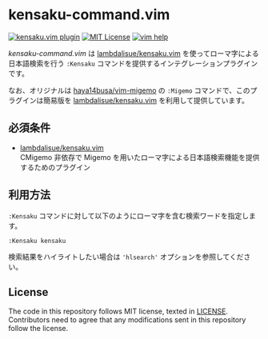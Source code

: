 # kensaku-command.vim

[![kensaku.vim plugin](https://img.shields.io/badge/plugin-kensaku.vim-lightgray.svg)](https://github.com/lambdalisue/kensaku.vim)
[![MIT License](https://img.shields.io/badge/license-MIT-blue.svg)](LICENSE)
[![vim help](https://img.shields.io/badge/vim-%3Ah%20kensaku--command-orange.svg)](doc/kensaku-command.jax)

_kensaku-command.vim_ は [lambdalisue/kensaku.vim][] を使ってローマ字による日本語検索を行う `:Kensaku` コマンドを提供するインテグレーションプラグインです。

なお、オリジナルは [haya14busa/vim-migemo][] の `:Migemo` コマンドで、このプラグインは簡易版を [lambdalisue/kensaku.vim][] を利用して提供しています。

[lambdalisue/kensaku.vim]: https://github.com/lambdalisue/kensaku.vim
[haya14busa/vim-migemo]: https://github.com/haya14busa/vim-migemo

## 必須条件

- [lambdalisue/kensaku.vim][lambdalisue/kensaku.vim]<br>CMigemo 非依存で Migemo
  を用いたローマ字による日本語検索機能を提供するためのプラグイン

## 利用方法

`:Kensaku` コマンドに対して以下のようにローマ字を含む検索ワードを指定します。

```
:Kensaku kensaku
```

検索結果をハイライトしたい場合は `'hlsearch'` オプションを参照してください。

## License

The code in this repository follows MIT license, texted in [LICENSE](./LICENSE).
Contributors need to agree that any modifications sent in this repository follow
the license.
